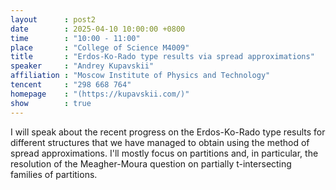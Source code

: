 ```yaml
---
layout      : post2
date        : 2025-04-10 10:00:00 +0800
time        : "10:00 - 11:00"
place       : "College of Science M4009"
title       : "Erdos-Ko-Rado type results via spread approximations"
speaker     : "Andrey Kupavskii"
affiliation : "Moscow Institute of Physics and Technology"
tencent     : "298 668 764"
homepage    : "(https://kupavskii.com/)"
show        : true
---
```

 I will speak about the recent progress on the Erdos-Ko-Rado type results for different structures that we have managed to obtain using the method of spread approximations. I'll mostly focus on partitions and, in particular, the resolution of the Meagher-Moura question on partially t-intersecting families of partitions.
